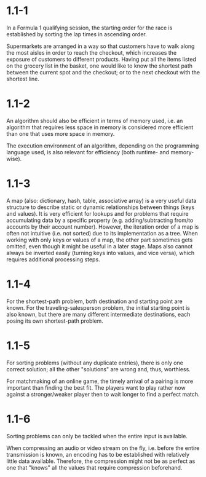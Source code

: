# 1.1-1

In a Formula 1 qualifying session, the starting order for the race is
established by sorting the lap times in ascending order.

Supermarkets are arranged in a way so that customers have to walk along the most
aisles in order to reach the checkout, which increases the exposure of customers
to different products. Having put all the items listed on the grocery list in
the basket, one would like to know the shortest path between the current spot
and the checkout; or to the next checkout with the shortest line.

# 1.1-2

An algorithm should also be efficient in terms of memory used, i.e. an algorithm
that requires less space in memory is considered more efficient than one that
uses more space in memory.

The execution environment of an algorithm, depending on the programming language
used, is also relevant for efficiency (both runtime- and memory-wise).

# 1.1-3

A map (also: dictionary, hash, table, associative array) is a very useful data
structure to describe static or dynamic relationships between things (keys and
values). It is very efficient for lookups and for problems that require
accumulating data by a specific property (e.g. adding/subtracting from/to
accounts by their account number). However, the iteration order of a map is
often not intuitive (i.e. not sorted) due to its implementation as a tree. When
working with only keys or values of a map, the other part sometimes gets
omitted, even though it might be useful in a later stage. Maps also cannot
always be inverted easily (turning keys into values, and vice versa), which
requires additional processing steps.

# 1.1-4

For the shortest-path problem, both destination and starting point are known.
For the traveling-salesperson problem, the initial starting point is also known,
but there are many different intermediate destinations, each posing its own
shortest-path problem.

# 1.1-5

For sorting problems (without any duplicate entries), there is only one correct
solution; all the other "solutions" are wrong and, thus, worthless.

For matchmaking of an online game, the timely arrival of a pairing is more
important than finding the best fit. The players want to play rather now against
a stronger/weaker player then to wait longer to find a perfect match.

# 1.1-6

Sorting problems can only be tackled when the entire input is available.

When compressing an audio or video stream on the fly, i.e. before the entire
transmission is known, an encoding has to be established with relatively little
data available. Therefore, the compression might not be as perfect as one that
"knows" all the values that require compression beforehand.

